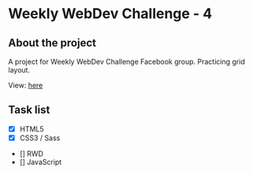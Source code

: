 # Weekly WebDev Challenge - 4

## About the project

A project for Weekly WebDev Challenge Facebook group. Practicing grid layout.


View: [here](https://magdalenazielinska.github.io/WeeklyWebDev-4)


## Task list

- [x] HTML5
- [x] CSS3 / Sass
- [] RWD
- [] JavaScript




